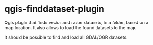 # qgis-finddataset-plugin

Qgis plugin that finds vector and raster datasets, in a folder, based on a map location. It also allows to load the found datasets to the map.

It should be possible to find and load all GDAL/OGR datasets. 
